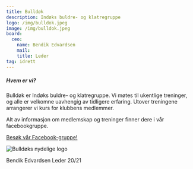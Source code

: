 ```yaml
---
title: Bulldøk
description: Indøks buldre- og klatregruppe
logo: /img/bulldok.jpeg
image: /img/bulldok.jpeg
board:
  ceo:
    name: Bendik Edvardsen
    mail:
    title: Leder
tag: idrett
---
```


##### Hvem er vi?

Bulldøk er Indøks buldre- og klatregruppe. Vi møtes til ukentlige treninger, og alle er velkomne uavhengig av tidligere erfaring. Utover treningene arrangerer vi kurs for klubbens medlemmer.

Alt av informasjon om medlemskap og treninger finner dere i vår facebookgruppe.

[Besøk vår Facebook-gruppe!](https://www.facebook.com/groups/221336962206774)

![Bulldøks nydelige logo](/img/bulldok.jpeg)

Bendik Edvardsen
Leder 20/21
